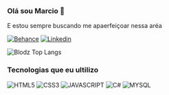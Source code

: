 ### Olá sou Marcio 👋
E estou sempre buscando me apaerfeiçoar nessa aréa

[![Behance](https://img.shields.io/badge/-Behance-blue?style=for-the-badge&logo=behance&logoColor=white)](https://www.behance.net/marcioac)
[![Linkedin](https://img.shields.io/badge/LinkedIn-0077B5?style=for-the-badge&logo=linkedin&logoColor=white)](www.linkedin.com/in/marcioac)

![Blodz Top Langs](https://github-readme-stats.vercel.app/api/top-langs/?username=Blo0Dyz&langs_count=8&theme=dark)

### Tecnologias que eu ultilizo

<div style="display: inline-block">
    <img alight="center" alt="HTML5" src="https://img.shields.io/badge/HTML5-E34F26?style=for-the-badge&logo=html5&logoColor=white" />
    <img alight="center" alt="CSS3" src="https://img.shields.io/badge/CSS3-1572B6?style=for-the-badge&logo=css3&logoColor=white" />
    <img alight="center" alt="JAVASCRIPT" src="https://img.shields.io/badge/JavaScript-F7DF1E?style=for-the-badge&logo=javascript&logoColor=black" />
    <img alight="center" alt="C#" src="https://img.shields.io/badge/C%23-239120?style=for-the-badge&logo=c-sharp&logoColor=white" />
    <img alight="center" alt="MYSQL" src="https://img.shields.io/badge/MySQL-00000F?style=for-the-badge&logo=mysql&logoColor=white" />

</div>
